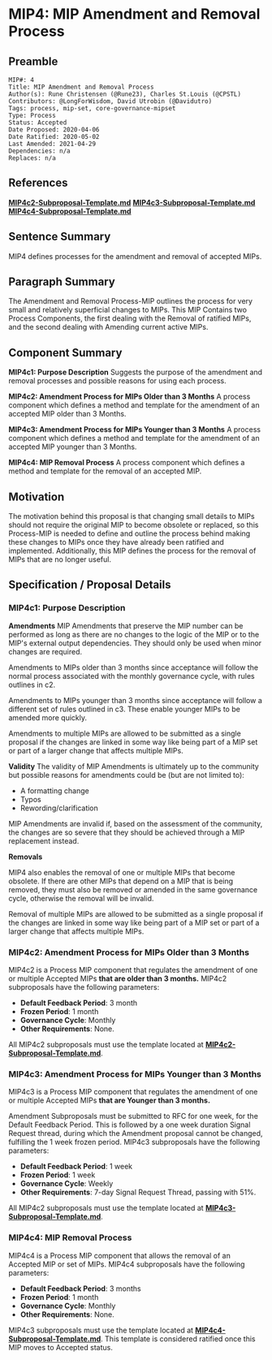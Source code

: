 # MIP4: MIP Amendment and Removal Process

## Preamble

```
MIP#: 4
Title: MIP Amendment and Removal Process
Author(s): Rune Christensen (@Rune23), Charles St.Louis (@CPSTL)
Contributors: @LongForWisdom, David Utrobin (@Davidutro)
Tags: process, mip-set, core-governance-mipset
Type: Process
Status: Accepted
Date Proposed: 2020-04-06
Date Ratified: 2020-05-02
Last Amended: 2021-04-29
Dependencies: n/a
Replaces: n/a
  ```

## References

**[MIP4c2-Subproposal-Template.md](MIP4c2-Subproposal-Template.md)**
**[MIP4c3-Subproposal-Template.md](MIP4c3-Subproposal-Template.md)**
**[MIP4c4-Subproposal-Template.md](MIP4c4-Subproposal-Template.md)**

## Sentence Summary

MIP4 defines processes for the amendment and removal of accepted MIPs.

## Paragraph Summary

The Amendment and Removal Process-MIP outlines the process for very small and relatively superficial changes to MIPs. This MIP Contains two Process Components, the first dealing with the Removal of ratified MIPs, and the second dealing with Amending current active MIPs.

## Component Summary

**MIP4c1: Purpose Description**
Suggests the purpose of the amendment and removal processes and possible reasons for using each process.

**MIP4c2: Amendment Process for MIPs Older than 3 Months**
A process component which defines a method and template for the amendment of an accepted MIP older than 3 Months.

**MIP4c3: Amendment Process for MIPs Younger than 3 Months**
A process component which defines a method and template for the amendment of an accepted MIP younger than 3 Months.

**MIP4c4: MIP Removal Process**
A process component which defines a method and template for the removal of an accepted MIP.

## Motivation

The motivation behind this proposal is that changing small details to MIPs should not require the original MIP to become obsolete or replaced, so this Process-MIP is needed to define and outline the process behind making these changes to MIPs once they have already been ratified and implemented. Additionally, this MIP defines the process for the removal of MIPs that are no longer useful.

## Specification / Proposal Details

### MIP4c1: Purpose Description

**Amendments**
MIP Amendments that preserve the MIP number can be performed as long as there are no changes to the logic of the MIP or to the MIP's external output dependencies. They should only be used when minor changes are required.

Amendments to MIPs older than 3 months since acceptance will follow the normal process associated with the monthly governance cycle, with rules outlines in c2.

Amendments to MIPs younger than 3 months since acceptance will follow a different set of rules outlined in c3. These enable younger MIPs to be amended more quickly.

Amendments to multiple MIPs are allowed to be submitted as a single proposal if the changes are linked in some way like being part of a MIP set or part of a larger change that affects multiple MIPs.

**Validity**
The validity of MIP Amendments is ultimately up to the community but possible reasons for amendments could be (but are not limited to):

- A formatting change
- Typos
- Rewording/clarification

MIP Amendments are invalid if, based on the assessment of the community, the changes are so severe that they should be achieved through a MIP replacement instead.

**Removals**

MIP4 also enables the removal of one or multiple MIPs that become obsolete. If there are other MIPs that depend on a MIP that is being removed, they must also be removed or amended in the same governance cycle, otherwise the removal will be invalid.

Removal of multiple MIPs are allowed to be submitted as a single proposal if the changes are linked in some way like being part of a MIP set or part of a larger change that affects multiple MIPs.

### MIP4c2: Amendment Process for MIPs Older than 3 Months

MIP4c2 is a Process MIP component that regulates the amendment of one or multiple Accepted MIPs **that are older than 3 months.** MIP4c2 subproposals have the following parameters:

- **Default Feedback Period**: 3 month
- **Frozen Period**: 1 month
- **Governance Cycle**: Monthly
- **Other Requirements**: None.

All MIP4c2 subproposals must use the template located at **[MIP4c2-Subproposal-Template.md](MIP4c2-Subproposal-Template.md)**.

### MIP4c3: Amendment Process for MIPs Younger than 3 Months

MIP4c3 is a Process MIP component that regulates the amendment of one or multiple Accepted MIPs **that are Younger than 3 months.**

Amendment Subproposals must be submitted to RFC for one week, for the Default Feedback Period. This is followed by a one week duration Signal Request thread, during which the Amendment proposal cannot be changed, fulfilling the 1 week frozen period. MIP4c3 subproposals have the following parameters:

- **Default Feedback Period**: 1 week
- **Frozen Period**: 1 week
- **Governance Cycle**: Weekly
- **Other Requirements**: 7-day Signal Request Thread, passing with 51%.

All MIP4c2 subproposals must use the template located at **[MIP4c3-Subproposal-Template.md](MIP4c3-Subproposal-Template.md)**.

### MIP4c4: MIP Removal Process

MIP4c4 is a Process MIP component that allows the removal of an Accepted MIP or set of MIPs. MIP4c4 subproposals have the following parameters:

- **Default Feedback Period**: 3 months
- **Frozen Period**: 1 month
- **Governance Cycle**: Monthly
- **Other Requirements**: None.

MIP4c3 subproposals must use the template located at **[MIP4c4-Subproposal-Template.md](MIP4c4-Subproposal-Template.md)**. This template is considered ratified once this MIP moves to Accepted status.
